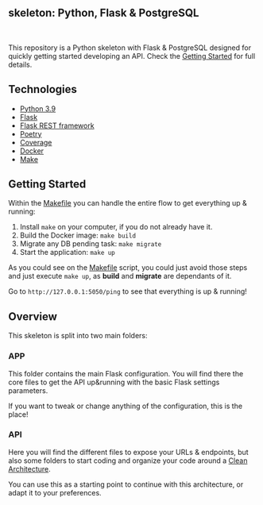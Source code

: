 

##  skeleton: Python, Flask & PostgreSQL


<br/>

This repository is a Python skeleton with Flask & PostgreSQL designed for quickly getting started developing an API.
Check the [Getting Started](#getting-started) for full details.

## Technologies

* [Python 3.9](https://www.python.org/downloads/release/python-390/)
* [Flask](https://flask.palletsprojects.com/en/2.0.x/)
* [Flask REST framework](https://flask-restful.readthedocs.io/en/latest/)
* [Poetry](https://python-poetry.org/)
* [Coverage](https://coverage.readthedocs.io/en/6.3.1/)
* [Docker](https://www.docker.com/)
* [Make](https://www.gnu.org/software/make/manual/make.html)

## Getting Started

Within the [Makefile](Makefile) you can handle the entire flow to get everything up & running:

1. Install `make` on your computer, if you do not already have it.
2. Build the Docker image: `make build`
3. Migrate any DB pending task: `make migrate`
4. Start the application: `make up`

As you could see on the [Makefile](Makefile) script, you could just avoid those steps and just execute `make up`, as 
**build** and **migrate** are dependants of it.

Go to `http://127.0.0.1:5050/ping` to see that everything is up & running!

## Overview

This skeleton is split into two main folders:

### APP

This folder contains the main Flask configuration. You will find there the core files to get the API up&running with the
basic Flask settings parameters.

If you want to tweak or change anything of the configuration, this is the place!

### API

Here you will find the different files to expose your URLs & endpoints, but also some folders to start coding and
organize your code around
a [Clean Architecture](https://blog.cleancoder.com/uncle-bob/2012/08/13/the-clean-architecture.html).

You can use this as a starting point to continue with this architecture, or adapt it to your preferences.
